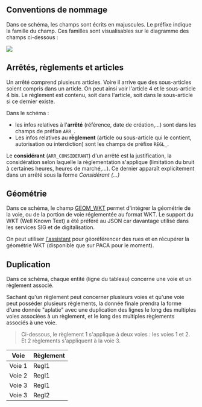## Conventions de nommage
Dans ce schéma, les champs sont écrits en majuscules. Le préfixe indique la famille du champ. Ces familles sont visualisables sur le diagramme des champs ci-dessous : 

![](https://raw.githubusercontent.com/CEREMA/schema-arrete-circulation/master/arrete-permanent-circulation.png)

## Arrêtés, règlements et articles
Un arrêté comprend plusieurs articles. Voire il arrive que des sous-articles soient compris dans un article. On peut ainsi voir l'article 4 et le sous-article 4 bis. Le règlement est contenu, soit dans l'article, soit dans le sous-article si ce dernier existe.

Dans le schéma :

- les infos relatives à l'**arrêté** (référence, date de création,...) sont dans les champs de préfixe `ARR_`.  
- Les infos relatives au **règlement** (article ou sous-article qui le contient, autorisation ou interdiction) sont les champs de préfixe `REGL_`. 

Le **considérant** (`ARR_CONSIDERANT`) d'un arrêté est la justification, la considération selon laquelle la règlementation s'applique (limitation du bruit à certaines heures, heures de marché,...). Ce dernier apparaît explicitement dans un arrêté sous la forme _Considérant (...)_

## Géométrie
Dans ce schéma, le champ [GEOM_WKT](https://github.com/CEREMA/schema-arrete-permanent-circulation/blob/master/schema-page.md#g%C3%A9om%C3%A9trie-au-format-wkt---propri%C3%A9t%C3%A9-geom_wkt) permet d'intégrer la géométrie de la voie, ou de la portion de voie réglementée au format WKT. Le support du WKT (Well Known Text) a été préféré au JSON car davantage utilisé dans les services SIG et de digitalisation.

On peut utiliser [l'assistant](https://cerema-med.shinyapps.io/assistant-arretes-alpha/) pour géoréférencer des rues et en récupérer la géométrie WKT (disponible que sur PACA pour le moment).

## Duplication
Dans ce schéma, chaque entité (ligne du tableau) concerne une voie et un règlement associé. 

Sachant qu'un règlement peut concerner plusieurs voies et qu'une voie peut posséder plusieurs règlements, la donnée finale prendra la forme d'une donnée "aplatie" avec une duplication des lignes le long des multiples voies associées à un règlement, et le long des multiples règlements associés à une voie.

> Ci-dessous, le règlement 1 s'applique à deux voies : les voies 1 et 2. Et 2 règlements s'appliquent à la voie 3.

Voie | Règlement |
 -- | -- |
 Voie 1 | Regl1 |
 Voie 2| Regl1 |
 Voie 3| Regl1 |
 Voie 3| Regl2 |

